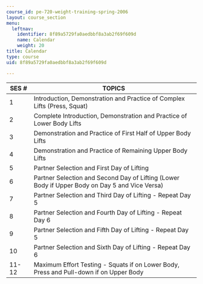 ```yaml
---
course_id: pe-720-weight-training-spring-2006
layout: course_section
menu:
  leftnav:
    identifier: 8f89a5729fa0aedbbf8a3ab2f69f609d
    name: Calendar
    weight: 20
title: Calendar
type: course
uid: 8f89a5729fa0aedbbf8a3ab2f69f609d

---
```


| SES # | TOPICS |
| --- | --- |
| 1 | Introduction, Demonstration and Practice of Complex Lifts (Press, Squat) |
| 2 | Complete Introduction, Demonstration and Practice of Lower Body Lifts |
| 3 | Demonstration and Practice of First Half of Upper Body Lifts |
| 4 | Demonstration and Practice of Remaining Upper Body Lifts |
| 5 | Partner Selection and First Day of Lifting |
| 6 | Partner Selection and Second Day of Lifting (Lower Body if Upper Body on Day 5 and Vice Versa) |
| 7 | Partner Selection and Third Day of Lifting - Repeat Day 5 |
| 8 | Partner Selection and Fourth Day of Lifting - Repeat Day 6 |
| 9 | Partner Selection and Fifth Day of Lifting - Repeat Day 5 |
| 10 | Partner Selection and Sixth Day of Lifting - Repeat Day 6 |
| 11-12 | Maximum Effort Testing - Squats if on Lower Body, Press and Pull-down if on Upper Body